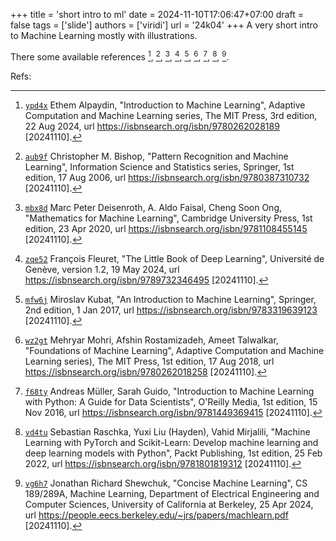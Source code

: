 +++
title = 'short intro to ml'
date = 2024-11-10T17:06:47+07:00
draft = false
tags = ['slide']
authors = ['viridi']
url = '24k04'
+++
A very short intro to Machine Learning mostly with illustrations.

<!--more-->

There some available references [^alpaydin_3_2014], [^bishop_1_2006], [^deisenroth_1_2020], [^fleuret_1_2024], [^kubat_2_2017], [^mohri_1_2012], [^mueller_1_2016], [^raschka_1_2022], [^shewchuk_1_2024].

Refs:

[^alpaydin_3_2014]: [`ypd4x`](https://osf.io/ypd4x) Ethem Alpaydin, "Introduction to Machine Learning", Adaptive Computation and Machine Learning series, The MIT Press, 3rd edition, 22 Aug 2024, url https://isbnsearch.org/isbn/9780262028189 [20241110].
[^bishop_1_2006]: [`aub9f`](https://osf.io/aub9f) Christopher M. Bishop, "Pattern Recognition and Machine Learning", Information Science and Statistics series, Springer, 1st edition, 17 Aug 2006, url https://isbnsearch.org/isbn/9780387310732 [20241110].
[^deisenroth_1_2020]: [`mbx8d`](https://osf.io/mbx8d) Marc Peter Deisenroth, A. Aldo Faisal, Cheng Soon Ong, "Mathematics for Machine Learning", Cambridge University Press, 1st edition, 23 Apr 2020, url https://isbnsearch.org/isbn/9781108455145 [20241110].
[^fleuret_1_2024]: [`zqe52`](https://osf.io/zqe52) François Fleuret, "The Little Book of Deep Learning", Université de Genève, version 1.2, 19 May 2024, url https://isbnsearch.org/isbn/9789732346495 [20241110].
[^kubat_2_2017]: [`mfw6j`](https://osf.io/mfw6j) Miroslav Kubat, "An Introduction to Machine Learning", Springer, 2nd edition, 1 Jan 2017, url https://isbnsearch.org/isbn/9783319639123 [20241110].
[^mohri_1_2012]: [`wz2gt`](https://osf.io/wz2gt) Mehryar Mohri, Afshin Rostamizadeh, Ameet Talwalkar, "Foundations of Machine Learning", Adaptive Computation and Machine Learning series), The MIT Press, 1st edition, 17 Aug 2018, url https://isbnsearch.org/isbn/9780262018258 [20241110].
[^mueller_1_2016]: [`f68ty`](https://osf.io/f68ty) Andreas Müller, Sarah Guido, "Introduction to Machine Learning with Python: A Guide for Data Scientists", O'Reilly Media, 1st edition, 15 Nov 2016, url https://isbnsearch.org/isbn/9781449369415 [20241110].
[^raschka_1_2022]: [`vd4tu`](https://osf.io/vd4tu) Sebastian Raschka, Yuxi Liu (Hayden), Vahid Mirjalili, "Machine Learning with PyTorch and Scikit-Learn: Develop machine learning and deep learning models with Python", Packt Publishing, 1st edition, 25 Feb 2022, url https://isbnsearch.org/isbn/9781801819312 [20241110].
[^shewchuk_1_2024]: [`vg6h7`](https://osf.io/vg6h7) Jonathan Richard Shewchuk, "Concise Machine Learning", CS 189/289A, Machine Learning, Department of Electrical Engineering and Computer Sciences, University of California at Berkeley, 25 Apr 2024, url https://people.eecs.berkeley.edu/~jrs/papers/machlearn.pdf [20241110].
